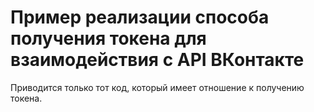 Пример реализации способа получения токена для взаимодействия с API ВКонтакте
==========

Приводится только тот код, который имеет отношение к получению токена.
